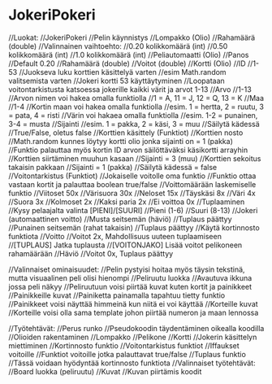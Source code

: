 # JokeriPokeri
//Luokat:
  //JokeriPokeri
      //Pelin käynnistys
  //Lompakko (Olio)
      //Rahamäärä (double)
          //Valinnainen vaihtoehto: 
          //0.20 kolikkomäärä (int)
          //0.50 kolikkomäärä (int)
          //1.0 kolikkomäärä (int)
  //Peliautomaatti (Olio)
      //Panos
        //Default 0.20
      //Rahamäärä (double)
      //Voitot (double)
  //Kortti (Olio)
      //ID 
          //1-53
          //Juokseva luku korttien käsittelyä varten
          //esim Math.random valitsemista varten
          //Jokeri kortti 53 käyttäytyminen
              //Loopataan voitontarkistusta katsoessa jokerille kaikki värit ja arvot 1-13
      //Arvo
          //1-13
          //Arvon nimen voi hakea omalla funktiolla
              //1 = A, 11 = J, 12 = Q, 13 = K
      //Maa
          //1-4
          //Kortin maan voi hakea omalla funktiolla
              //esim. 1 = hertta, 2 = ruutu, 3 = pata, 4 = risti
          //Värin voi hakaea omalla funktiolla
              //esim. 1-2 = punainen, 3-4 = musta
      //Sijainti
          //esim. 1 = pakka, 2 = käsi, 3 = muu
      //Säilytä kädessä
          //True/False, oletus false
  //Korttien käsittely (Funktiot)
      //Korttien nosto
          //Math.random kunnes löytyy kortti olio jonka sijainti on = 1 (pakka)
          //Funktio palauttaa myös kortin ID arvon säilöttäväksi käsikortti arrayhin
      //Korttien siirtäminen muuhun kasaan
          //Sijainti = 3 (muu)
      //Korttien sekoitus takaisin pakkaan
          //Sijainti = 1 (pakka)
          //Säilytä kädessä = false
  //Voitontarkistus (Funktiot)
      //Jokaiselle voitolle oma funktio 
          //Funktio ottaa vastaan kortit ja palauttaa boolean true/false
      //Voittomäärään laskemiselle funktio
          //Viitoset      50x
          //Värisuora     30x
          //Neloset       15x
          //Täyskäsi      8x
          //Väri          4x
          //Suora         3x
          //Kolmoset      2x
          //Kaksi paria   2x
          //Ei voittoa    0x
  //Tuplaaminen
      //Kysy pelaajalta valinta [PIENI]/[SUURI]
          //Pieni (1-6)
          //Suuri (8-13)
          //Jokeri (automaattinen voitto)
          //Musta seitsemän (häviö)
              //Tuplaus päättyy
          //Punainen seitsemän (rahat takaisin)
              //Tuplaus päättyy
      //Käytä kortinnosto funktiota
      //Voitto
          //Voitot 2x, Mahdollisuus uuteen tuplaamiseen
              //[TUPLAUS] Jatka tuplausta
              //[VOITONJAKO] Lisää voitot pelikoneen rahamäärään
      //Häviö
          //Voitot 0x, Tuplaus päättyy

  //Valinnaiset ominaisuudet:
      //Pelin pystyisi hoitaa myös täysin tekstinä, mutta visuaalinen peli olisi hienompi
      //Peliruutu luokka
          //Avautuva ikkuna jossa peli näkyy
              //Peliruutuun voisi piirtää kuvat kuten kortit ja painikkeet
      //Painikkeille kuvat
          //Painiketta painamalla tapahtuu tietty funktio
          //Painikkeet voisi näyttää himmeinä kun niitä ei voi käyttää
      //Korteille kuvat
          //Korteille voisi olla sama template johon piirtää numeron ja maan lennossa

  //Työtehtävät:
      //Perus runko
          //Pseudokoodin täydentäminen oikealla koodilla
      //Olioiden rakentaminen
          //Lompakko
          //Pelikone
          //Kortti
              //Jokerin käsittelyn miettiminen
      //Kortinnosto funktio
      //Voitontarkistus funktiot
          //Iffaukset voitoille
          //Funktiot voitoille jotka palauttavat true/false
      //Tuplaus funktio
          //Tässä voidaan hyödyntää kortinnosto funktiota
  //Valinnaiset työtehtävät:
      //Board luokka (peliruutu)
      //Kuvat
      //Kuvan piirtämis koodit
